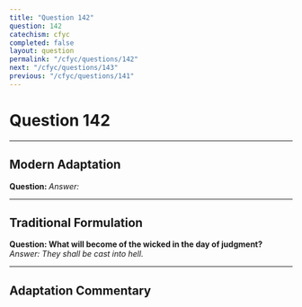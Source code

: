 ```yaml
---
title: "Question 142"
question: 142
catechism: cfyc
completed: false
layout: question
permalink: "/cfyc/questions/142"
next: "/cfyc/questions/143"
previous: "/cfyc/questions/141"
---
```

# Question 142
---
## Modern Adaptation
<strong>
    Question:
</strong>

<em>
    Answer:
</em>

---
## Traditional Formulation
<strong>
    Question: What will become of the wicked in the day of judgment?
</strong>

<em>
    Answer: They shall be cast into hell.
</em>

---
## Adaptation Commentary
